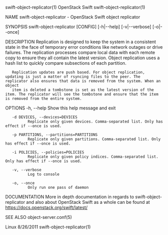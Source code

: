 swift-object-replicator(1)                                                                     OpenStack Swift                                                                     swift-object-replicator(1)



NAME
       swift-object-replicator - OpenStack Swift object replicator


SYNOPSIS
       swift-object-replicator [CONFIG] [-h|--help] [-v|--verbose] [-o|--once]


DESCRIPTION
       Replication  is  designed to keep the system in a consistent state in the face of temporary error conditions like network outages or drive failures. The replication processes compare local data with
       each remote copy to ensure they all contain the latest version. Object replication uses a hash list to quickly compare subsections of each partition.

       Replication updates are push based. For object replication, updating is just a matter of rsyncing files to the peer. The replicator also ensures that data is removed from the system. When an  object
       item is deleted a tombstone is set as the latest version of the item. The replicator will see the tombstone and ensure that the item is removed from the entire system.


OPTIONS
       -h, --help
              Show this help message and exit

       -d DEVICES, --devices=DEVICES
              Replicate only given devices. Comma-separated list. Only has effect if --once is used.

       -p PARTITIONS, --partitions=PARTITIONS
              Replicate only given partitions. Comma-separated list. Only has effect if --once is used.

       -i POLICIES, --policies=POLICIES
              Replicate only given policy indices. Comma-separated list. Only has effect if --once is used.

       -v, --verbose
              Log to console

       -o, --once
              Only run one pass of daemon

DOCUMENTATION
       More in depth documentation in regards to swift-object-replicator and also about OpenStack Swift as a whole can be found at https://docs.openstack.org/swift/latest/



SEE ALSO
       object-server.conf(5)



Linux                                                                                             8/26/2011                                                                        swift-object-replicator(1)

